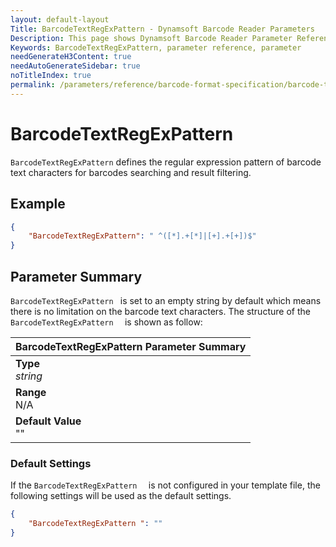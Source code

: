 ```yaml
---
layout: default-layout
Title: BarcodeTextRegExPattern - Dynamsoft Barcode Reader Parameters
Description: This page shows Dynamsoft Barcode Reader Parameter Reference for BarcodeTextRegExPattern.
Keywords: BarcodeTextRegExPattern, parameter reference, parameter
needGenerateH3Content: true
needAutoGenerateSidebar: true
noTitleIndex: true
permalink: /parameters/reference/barcode-format-specification/barcode-text-regex-pattern.html
---
```


# BarcodeTextRegExPattern  

`BarcodeTextRegExPattern` defines the regular expression pattern of barcode text characters for barcodes searching and result filtering.
## Example

```json
{
    "BarcodeTextRegExPattern": " ^([*].+[*]|[+].+[+])$"
}
```

## Parameter Summary

`BarcodeTextRegExPattern ` is set to an empty string by default which means there is no limitation on the barcode text characters. The structure of the `BarcodeTextRegExPattern  ` is shown as follow:

| BarcodeTextRegExPattern  Parameter Summary |
| :--------------------------------- |
| **Type**<br>*string* |
| **Range**<br>N/A |
| **Default Value**<br>"" |

### Default Settings

If the `BarcodeTextRegExPattern  ` is not configured in your template file, the following settings will be used as the default settings.

```json
{
    "BarcodeTextRegExPattern ": ""
}
```